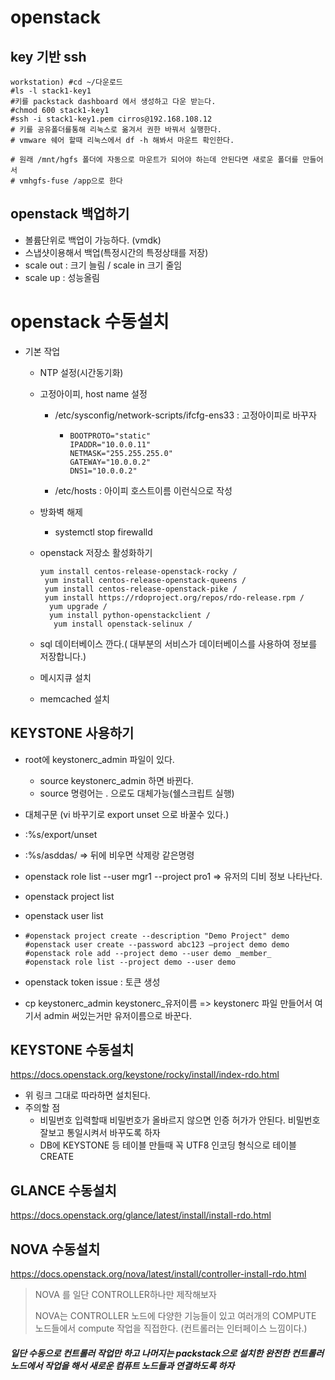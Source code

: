 #  openstack

## key 기반 ssh

```shell
workstation) #cd ~/다운로드
#ls -l stack1-key1
#키를 packstack dashboard 에서 생성하고 다운 받는다.
#chmod 600 stack1-key1
#ssh -i stack1-key1.pem cirros@192.168.108.12
# 키를 공유폴더를통해 리눅스로 옮겨서 권한 바꿔서 실행한다.
# vmware 쉐어 할때 리눅스에서 df -h 해봐서 마운트 확인한다.

# 원래 /mnt/hgfs 폴더에 자동으로 마운트가 되어야 하는데 안된다면 새로운 폴더를 만들어서
# vmhgfs-fuse /app으로 한다
```



## openstack 백업하기

- 볼륨단위로 백업이 가능하다. (vmdk)
- 스냅샷이용해서 백업(특정시간의 특정상태를 저장)
- scale out : 크기 늘림 / scale in 크기 줄임
- scale up : 성능올림



# openstack 수동설치

- 기본 작업 

  - NTP 설정(시간동기화)

  - 고정아이피, host name 설정

    - /etc/sysconfig/network-scripts/ifcfg-ens33  : 고정아이피로 바꾸자

      - ```
        BOOTPROTO="static"
        IPADDR="10.0.0.11"
        NETMASK="255.255.255.0"
        GATEWAY="10.0.0.2"
        DNS1="10.0.0.2"
        
        ```

        

    - /etc/hosts : 아이피 호스트이름     이런식으로 작성

  - 방화벽 해제

    - systemctl stop firewalld

  - openstack 저장소 활성화하기

    ```shell
    yum install centos-release-openstack-rocky /
     yum install centos-release-openstack-queens /
     yum install centos-release-openstack-pike /
     yum install https://rdoproject.org/repos/rdo-release.rpm /
      yum upgrade /
      yum install python-openstackclient /
       yum install openstack-selinux /
    ```

  - sql 데이터베이스 깐다.( 대부분의 서비스가 데이터베이스를 사용하여 정보를 저장합니다.)

  - 메시지큐 설치

  - memcached 설치 

## KEYSTONE 사용하기

- root에 keystonerc_admin 파일이 있다.

  - source keystonerc_admin 하면 바뀐다.
  - source 명령어는 . 으로도 대체가능(쉘스크립트 실행)

- 대체구문  (vi 바꾸기로 export unset 으로 바꿀수 있다.)

- :%s/export/unset

- :%s/asddas/    => 뒤에 비우면 삭제랑 같은명령

- openstack role list --user mgr1 --project pro1 => 유저의 디비 정보 나타난다.

- openstack project list

- openstack user list

- ```shell
  #openstack project create --description "Demo Project" demo
  #openstack user create --password abc123 –project demo demo
  #openstack role add --project demo --user demo _member_
  #openstack role list --project demo --user demo 
  
  ```

- openstack token issue : 토큰 생성

- cp keystonerc_admin keystonerc_유저이름  => keystonerc 파일 만들어서 여기서 admin 써있는거만 유저이름으로 바꾼다.

  


## KEYSTONE 수동설치 

https://docs.openstack.org/keystone/rocky/install/index-rdo.html

- 위 링크 그대로 따라하면 설치된다. 
- 주의할 점
  - 비밀번호 입력할때 비밀번호가 올바르지 않으면 인증 허가가 안된다. 비밀번호 잘보고 통일시켜서 바꾸도록 하자
  - DB에 KEYSTONE 등 테이블 만들때 꼭 UTF8 인코딩 형식으로 테이블 CREATE

## GLANCE 수동설치

https://docs.openstack.org/glance/latest/install/install-rdo.html



## NOVA 수동설치

https://docs.openstack.org/nova/latest/install/controller-install-rdo.html



> NOVA 를 일단 CONTROLLER하나만 제작해보자
>
> NOVA는 CONTROLLER 노드에 다양한 기능들이 있고 여러개의 COMPUTE 노드들에서 compute 작업을 직접한다. (컨트롤러는 인터페이스 느낌이다.)

##### 일단 수동으로 컨트롤러 작업만 하고 나머지는 packstack으로 설치한 완전한 컨트롤러 노드에서 작업을 해서 새로운 컴퓨트 노드들과 연결하도록 하자

